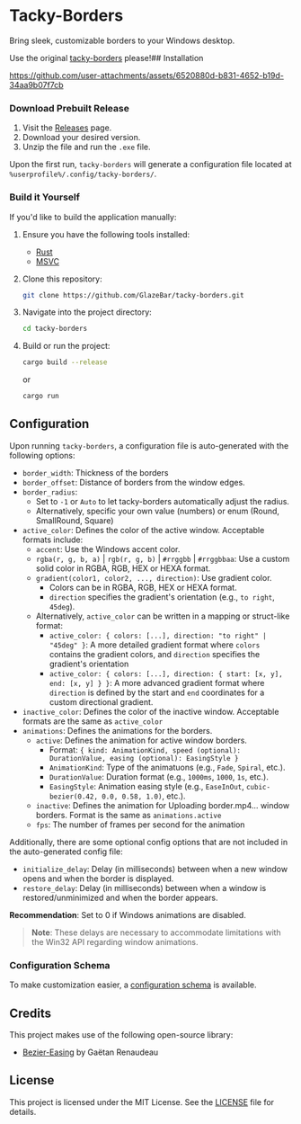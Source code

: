 # Tacky-Borders

Bring sleek, customizable borders to your Windows desktop.

Use the original [tacky-borders](https://github.com/lukeyou05/tacky-borders) please!## Installation

https://github.com/user-attachments/assets/6520880d-b831-4652-b19d-34aa9b07f7cb

### Download Prebuilt Release
1. Visit the [Releases](https://github.com/GlazeBar/tacky-borders/releases) page.
2. Download your desired version.
3. Unzip the file and run the `.exe` file.

Upon the first run, `tacky-borders` will generate a configuration file located at ```%userprofile%/.config/tacky-borders/```.

### Build it Yourself
If you'd like to build the application manually:

1. Ensure you have the following tools installed:
    - [Rust](https://www.rust-lang.org/tools/install)
    - [MSVC](https://visualstudio.microsoft.com/downloads/)

2. Clone this repository:

    ```sh
    git clone https://github.com/GlazeBar/tacky-borders.git
    ```
    
3. Navigate into the project directory:

    ```sh
    cd tacky-borders
    ```
    
4. Build or run the project:

    ```sh
    cargo build --release
    ```

    or

    ```sh
    cargo run
    ```

## Configuration

Upon running `tacky-borders`, a configuration file is auto-generated with the following options:

- `border_width`: Thickness of the borders
- `border_offset`: Distance of borders from the window edges.
- `border_radius`:
    - Set to `-1` or `Auto` to let tacky-borders automatically adjust the radius.
    - Alternatively, specific your own value (numbers) or enum (Round, SmallRound, Square)
- `active_color`: Defines the color of the active window. Acceptable formats include: 
    - `accent`: Use the Windows accent color.
    - `rgba(r, g, b, a)` | `rgb(r, g, b)` | `#rrggbb` | `#rrggbbaa`: Use a custom solid color in RGBA, RGB, HEX or HEXA format.
    - `gradient(color1, color2, ..., direction)`: Use gradient color.
        - Colors can be in RGBA, RGB, HEX or HEXA format.
        - `direction` specifies the gradient's orientation (e.g., `to right`, `45deg`).
    - Alternatively, `active_color` can be written in a mapping or struct-like format:
        - `active_color: { colors: [...], direction: "to right" | "45deg" }`: A more detailed gradient format where `colors`
        contains the gradient colors, and `direction` specifies the gradient's orientation
        - `active_color: { colors: [...], direction: { start: [x, y], end: [x, y] } }`: A more advanced gradient format where
        `direction` is defined by the start and `end` coordinates for a custom directional gradient.
- `inactive_color`: Defines the color of the inactive window. Acceptable formats are the same as `active_color`
- `animations`: Defines the animations for the borders.
    - `active`: Defines the animation for active window borders.
        - Format: `{ kind: AnimationKind, speed (optional): DurationValue, easing (optional): EasingStyle }`
        - `AnimationKind`: Type of the animatuons (e.g., `Fade`, `Spiral`, etc.).
        - `DurationValue`: Duration format (e.g., `1000ms`, `1000`, `1s`, etc.).
        - `EasingStyle`: Animation easing style (e.g., `EaseInOut`, `cubic-bezier(0.42, 0.0, 0.58, 1.0)`, etc.).
    - `inactive`: Defines the animation for 
Uploading border.mp4…
 window borders. Format is the same as `animations.active`
    - `fps`: The number of frames per second for the animation 

Additionally, there are some optional config options that are not included in the auto-generated config file:

- `initialize_delay`: Delay (in milliseconds) between when a new window opens and when the border is displayed.
- `restore_delay`: Delay (in milliseconds) between when a window is restored/unminimized and when the border appears.

**Recommendation**: Set to 0 if Windows animations are disabled.

> **Note**: These delays are necessary to accommodate limitations with the Win32 API regarding window animations.

### Configuration Schema
To make customization easier, a [configuration schema](./schema.json) is available.

## Credits
This project makes use of the following open-source library:
- [Bezier-Easing](https://github.com/gre/bezier-easing) by Gaëtan Renaudeau

## License

This project is licensed under the MIT License. See the [LICENSE](./LICENSE) file for details.
